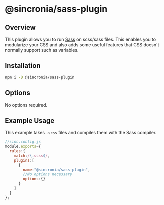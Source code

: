 # @sincronia/sass-plugin

## Overview

This plugin allows you to run [Sass](https://sass-lang.com/) on scss/sass files. This enables you to modularize your CSS and also adds some useful features that CSS doesn't normally support such as variables.

## Installation

```bash
npm i -D @sincronia/sass-plugin
```

## Options

No options required.

## Example Usage

This example takes `.scss` files and compiles them with the Sass compiler.

```javascript
//sinc.config.js
module.exports={
  rules:{
    match:/\.scss$/,
    plugins:[
      {
        name:"@sincronia/sass-plugin",
        //No options necessary
        options:{}
      }
    ]
  }
};
```
